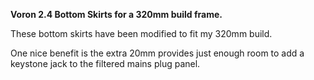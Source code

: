 <B>Voron 2.4 Bottom Skirts for a 320mm build frame.</B>

These bottom skirts have been modified to fit my 320mm build.

One nice benefit is the extra 20mm provides just enough room to add a keystone jack to the filtered mains plug panel.


